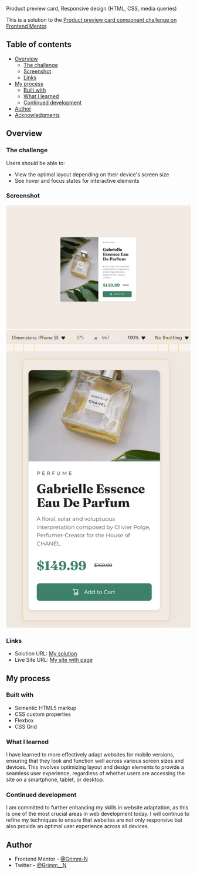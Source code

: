 Product preview card, Responsive design (HTML, CSS, media queries)


This is a solution to the [Product preview card component challenge on Frontend Mentor](https://www.frontendmentor.io/challenges/product-preview-card-component-GO7UmttRfa).

## Table of contents

- [Overview](#overview)
  - [The challenge](#the-challenge)
  - [Screenshot](#screenshot)
  - [Links](#links)
- [My process](#my-process)
  - [Built with](#built-with)
  - [What I learned](#what-i-learned)
  - [Continued development](#continued-development)
- [Author](#author)
- [Acknowledgments](#acknowledgments)

## Overview

### The challenge

Users should be able to:

- View the optimal layout depending on their device's screen size
- See hover and focus states for interactive elements

### Screenshot

![Web](./screenshots/web.png)
![Mobile](./screenshots/mob.png)

### Links

- Solution URL: [My solution](https://www.frontendmentor.io/solutions/product-preview-card-responsive-design-html-css-media-queries-hDQnoxkwf-)
- Live Site URL: [My site with page](https://grimm-n.github.io/product-preview-card/)

## My process

### Built with

- Semantic HTML5 markup
- CSS custom properties
- Flexbox
- CSS Grid

### What I learned

I have learned to more effectively adapt websites for mobile versions, ensuring that they look and function well across various screen sizes and devices. This involves optimizing layout and design elements to provide a seamless user experience, regardless of whether users are accessing the site on a smartphone, tablet, or desktop.

### Continued development

I am committed to further enhancing my skills in website adaptation, as this is one of the most crucial areas in web development today. I will continue to refine my techniques to ensure that websites are not only responsive but also provide an optimal user experience across all devices.


## Author

- Frontend Mentor - [@Grimm-N](https://www.frontendmentor.io/profile/Grimm-N)
- Twitter - [@Grimm__N](https://x.com/Grimm__N)
